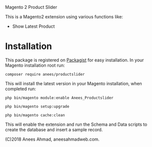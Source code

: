 Magento 2 Product Slider


This is a Magento2 extension using various functions like:

* Show Latest Product

Installation
====

This package is registered on [Packagist](https://packagist.org/packages/genmato/sample) for easy installation. In your Magento installation root run:

`composer require anees/productslider`

This will install the latest version in your Magento installation, when completed run:

```
php bin/magento module:enable Anees_Productslider

php bin/magento setup:upgrade

php bin/magento cache:clean
```

This will enable the extension and run the Schema and Data scripts to create the database and insert a sample record.

(C)2018 Anees Ahmad, aneesahmadweb.com.